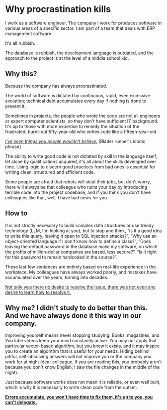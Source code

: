 # Why procrastination kills

I work as a software engineer. The company I work for produces software in various areas of a specific sector. I am part of a team that deals with ERP management software.

It's all rubbish.

The database is rubbish, the development language is outdated, and the approach to the project is at the level of a middle school kid.

## Why this?

Because the company has always procrastinated.

The world of software is dictated by continuous, rapid, even excessive evolution; technical debt accumulates every day if nothing is done to prevent it.

Sometimes in projects, the people who wrote the code are not all engineers or expert computer scientists, so they don't have sufficient IT background. It's up to those with more expertise to remedy the situation of the frustrated, burnt-out fifty-year-old who writes code like a fifteen-year-old.

<u>*I've seen things you people wouldn't believe.*</u> [Blader runner's iconic phrase]

The ability to write good code is not dictated by skill in the language itself, let alone by qualifications acquired, it's all about the skills developed over time.
Using logic to discern good practices from bad ones is essential for writing clean, structured and efficient code.

Some people are afraid that robots will steal their jobs, but don't worry, there will always be that colleague who ruins your day by introducing terrible code into the project codebase, and if you think you don't have colleagues like that, well, I have bad news for you.

## How to 

It is not strictly necessary to build complex data structures or use trendy technology (LLM, I'm looking at you), but to stop and think, “Is it a good idea to write this query, leaving it open to SQL injection attacks?”, “Why use an object-oriented language if I don't know how to define a class?”, “Does leaving the default password in the database make my software, on which the profits of million-dollar companies are based, less secure?”, “Is it right for this password to remain hardcoded in the source?”.

These last few sentences are entirely based on real-life experience in the workplace. My colleagues have always worked poorly, and mistakes have accumulated over the years, turning into decades.

<u>Not only was there no desire to resolve the issue, there was not even any desire to learn how to resolve it.</u>

## Why me? I didn't study to do better than this. And we have always done it this way in our company.

Improving yourself means never stopping studying.
Books, magazines, and YouTube videos keep your mind constantly active. You may not apply that particular vector-based algorithm, but you know it exists, and it may inspire you to create an algorithm that is useful for your needs. Hiding behind pitiful, self-absolving answers will not improve you or the company you work for at night (dear colleague, if you are reading this, you probably aren't because you don't know English; I saw the file changes in the middle of the night). 

Just because software works does not mean it is reliable, or even well built, which is why it is necessary to write clean code from the outset.

<u>**Errors accumulate, you won't have time to fix them, it's up to you, you can't delegate.**</u>
